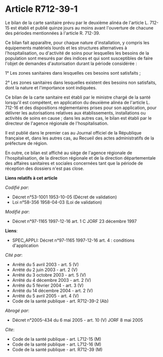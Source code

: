 # Article R712-39-1

Le bilan de la carte sanitaire prévu par le deuxième alinéa de l'article L. 712-15 est établi et publié quinze jours au moins
avant l'ouverture de chacune des périodes mentionnées à l'article R. 712-39.

Ce bilan fait apparaître, pour chaque nature d'installation, y compris les équipements matériels lourds et les structures
alternatives à l'hospitalisation, ou d'activité de soins pour lesquelles les besoins de la population sont mesurés par des
indices et qui sont susceptibles de faire l'objet de demandes d'autorisation durant la période considérée :

1° Les zones sanitaires dans lesquelles ces besoins sont satisfaits ;

2° Les zones sanitaires dans lesquelles existent des besoins non satisfaits, dont la nature et l'importance sont indiquées.

Ce bilan de la carte sanitaire est établi par le ministre chargé de la santé lorsqu'il est compétent, en application du
deuxième alinéa de l'article L. 712-16 et des dispositions réglementaires prises pour son application, pour délivrer les
autorisations relatives aux établissements, installations ou activités de soins en cause ; dans les autres cas, le bilan est
établi par le directeur de l'agence régionale de l'hospitalisation.

Il est publié dans le premier cas au Journal officiel de la République française et, dans les autres cas, au Recueil des
actes administratifs de la préfecture de région.

En outre, ce bilan est affiché au siège de l'agence régionale de l'hospitalisation, de la direction régionale et de la
direction départementale des affaires sanitaires et sociales concernées tant que la période de réception des dossiers n'est
pas close.

**Liens relatifs à cet article**

_Codifié par_:

  - Décret n°53-1001 1953-10-05 (Décret de validation)
  - Loi n°58-356 1958-04-03 (Loi de validation)

_Modifié par_:

  - Décret n°97-1165 1997-12-16 art. 1 C JORF 23 décembre 1997

**Liens**:

  - SPEC_APPLI: Décret n°97-1165 1997-12-16 art. 4 : conditions d'application

_Cité par_:

  - Arrêté du 5 avril 2003 - art. 5 (V)
  - Arrêté du 2 juin 2003 - art. 2 (V)
  - Arrêté du 3 octobre 2003 - art. 5 (V)
  - Arrêté du 4 décembre 2003 - art. 2 (V)
  - Arrêté du 5 février 2004 - art. 3 (V)
  - Arrêté du 14 décembre 2004 - art. 2 (V)
  - Arrêté du 5 avril 2005 - art. 4 (V)
  - Code de la santé publique - art. R712-39-2 (Ab)

_Abrogé par_:

  - Décret n°2005-434 du 6 mai 2005 - art. 10 (V) JORF 8 mai 2005

_Cite_:

  - Code de la santé publique - art. L712-15 (M)
  - Code de la santé publique - art. L712-16 (M)
  - Code de la santé publique - art. R712-39 (M)

